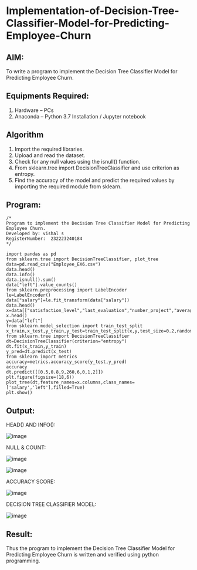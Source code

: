 # Implementation-of-Decision-Tree-Classifier-Model-for-Predicting-Employee-Churn

## AIM:
To write a program to implement the Decision Tree Classifier Model for Predicting Employee Churn.

## Equipments Required:
1. Hardware – PCs
2. Anaconda – Python 3.7 Installation / Jupyter notebook

## Algorithm
1. Import the required libraries.
2. Upload and read the dataset.
3. Check for any null values using the isnull() function.
5. From sklearn.tree import DecisionTreeClassifier and use criterion as entropy.
6. Find the accuracy of the model and predict the required values by importing the required module from sklearn.

## Program:
```
/*
Program to implement the Decision Tree Classifier Model for Predicting Employee Churn.
Developed by: vishal s
RegisterNumber:  232223240184
*/
```

```
import pandas as pd
from sklearn.tree import DecisionTreeClassifier, plot_tree
data=pd.read_csv("Employee_EX6.csv")
data.head()
data.info()
data.isnull().sum()
data["left"].value_counts()
from sklearn.preprocessing import LabelEncoder
le=LabelEncoder()
data["salary"]=le.fit_transform(data["salary"])
data.head()
x=data[["satisfaction_level","last_evaluation","number_project","average_montly_hours","time_spend_company","Work_accident","promotion_last_5years","salary"]]
x.head()
y=data["left"]
from sklearn.model_selection import train_test_split
x_train,x_test,y_train,y_test=train_test_split(x,y,test_size=0.2,random_state=100)
from sklearn.tree import DecisionTreeClassifier
dt=DecisionTreeClassifier(criterion="entropy")
dt.fit(x_train,y_train)
y_pred=dt.predict(x_test)
from sklearn import metrics
accuracy=metrics.accuracy_score(y_test,y_pred)
accuracy
dt.predict([[0.5,0.8,9,260,6,0,1,2]])
plt.figure(figsize=(18,6))
plot_tree(dt,feature_names=x.columns,class_names=['salary','left'],filled=True)
plt.show()

```
## Output:



HEAD() AND INFO():

![image](https://github.com/AkilaMohan/Implementation-of-Decision-Tree-Classifier-Model-for-Predicting-Employee-Churn/assets/145634121/21dd0848-1333-404f-b6d6-500e99caa5ec)

NULL & COUNT:

![image](https://github.com/AkilaMohan/Implementation-of-Decision-Tree-Classifier-Model-for-Predicting-Employee-Churn/assets/145634121/62c36c83-7ee5-4f1c-a9bb-5e923021d294)

![image](https://github.com/AkilaMohan/Implementation-of-Decision-Tree-Classifier-Model-for-Predicting-Employee-Churn/assets/145634121/7b07c55d-af42-4238-a8c2-367e31d1a20c)

ACCURACY SCORE:

![image](https://github.com/AkilaMohan/Implementation-of-Decision-Tree-Classifier-Model-for-Predicting-Employee-Churn/assets/145634121/06cf70e4-ae3d-4c3e-8f7f-d22976a58b31)

DECISION TREE CLASSIFIER MODEL:

![image](https://github.com/AkilaMohan/Implementation-of-Decision-Tree-Classifier-Model-for-Predicting-Employee-Churn/assets/145634121/a00b62ba-182c-4913-8e94-72cc180c33da)



## Result:
Thus the program to implement the  Decision Tree Classifier Model for Predicting Employee Churn is written and verified using python programming.

